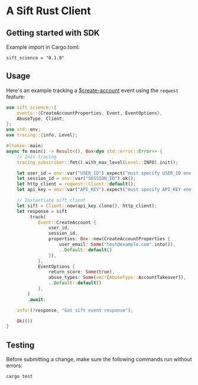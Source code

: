 # A Sift Rust Client

## Getting started with SDK

Example import in Cargo.toml:

    sift_science = "0.1.0"

## Usage

Here's an example tracking a [$create-account] event using the `reqwest` feature:

```rust
use sift_science::{
    events::{CreateAccountProperties, Event, EventOptions},
    AbuseType, Client, 
};
use std::env;
use tracing::{info, Level};

#[tokio::main]
async fn main() -> Result<(), Box<dyn std::error::Error>> {
    // Init tracing
    tracing_subscriber::fmt().with_max_level(Level::INFO).init();

    let user_id = env::var("USER_ID").expect("must specify USER_ID env var");
    let session_id = env::var("SESSION_ID").ok();
    let http_client = reqwest::Client::default();
    let api_key = env::var("API_KEY").expect("must specify API_KEY env var");

    // Instantiate sift client
    let sift = Client::new(api_key.clone(), http_client);
    let response = sift
        .track(
            Event::CreateAccount {
                user_id,
                session_id,
                properties: Box::new(CreateAccountProperties {
                    user_email: Some("test@example.com".into()),
                    ..Default::default()
                }),
            },
            EventOptions {
                return_score: Some(true),
                abuse_types: Some(vec![AbuseType::AccountTakeover]),
                ..Default::default()
            },
        )
        .await;

    info!(?response, "Got sift event response");

    Ok(())
}
```

[$create-account]: https://sift.com/developers/docs/curl/events-api/reserved-events/create-account

## Testing

Before submitting a change, make sure the following commands run without
errors:

    cargo test

